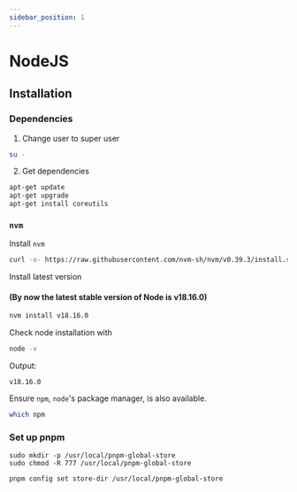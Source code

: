```yaml
---
sidebar_position: 1
---
```

# NodeJS

## Installation

### Dependencies 

1. Change user to super user
```bash
su -
```

2. Get dependencies
```bash
apt-get update
apt-get upgrade
apt-get install coreutils
```
### `nvm`
Install `nvm`
```bash
curl -o- https://raw.githubusercontent.com/nvm-sh/nvm/v0.39.3/install.sh | bash
```

Install latest version 
#### (By now the latest stable version of Node is v18.16.0)
```bash
nvm install v18.16.0
```
Check node installation with
```bash
node -v
```
Output:
```
v18.16.0
```

Ensure `npm`, `node`'s package manager, is also available.
```bash
which npm
```

### Set up pnpm
```
sudo mkdir -p /usr/local/pnpm-global-store
sudo chmod -R 777 /usr/local/pnpm-global-store

pnpm config set store-dir /usr/local/pnpm-global-store
```